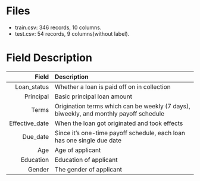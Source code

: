 # Files

- train.csv: 346 records, 10 columns.
- test.csv: 54 records, 9 columns(without label).

# Field Description  

|      **Field** | **Description**                                              |
| -------------: | :----------------------------------------------------------- |
|    Loan_status | Whether a loan is paid off on in collection                  |
|      Principal | Basic principal loan amount                                  |
|          Terms | Origination terms which can be weekly (7 days), biweekly, and monthly payoff schedule |
| Effective_date | When the loan got originated and took effects                |
|       Due_date | Since it’s one-time payoff schedule, each loan has one single due date |
|            Age | Age of applicant                                             |
|      Education | Education of applicant                                       |
|         Gender | The gender of applicant                                      |
